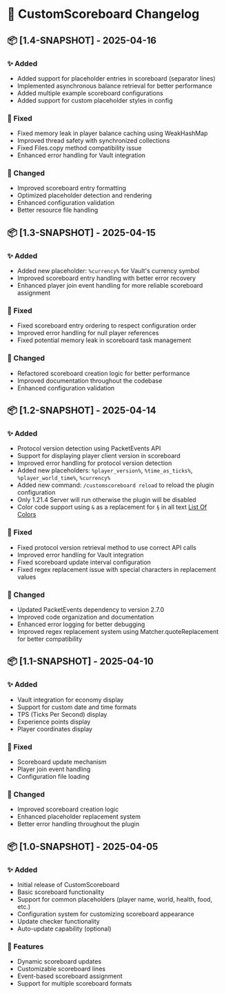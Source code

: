 # 🎯 CustomScoreboard Changelog

## 📦 [1.4-SNAPSHOT] - 2025-04-16

### ✨ Added

- Added support for placeholder entries in scoreboard (separator lines)
- Implemented asynchronous balance retrieval for better performance
- Added multiple example scoreboard configurations
- Added support for custom placeholder styles in config

### 🐛 Fixed

- Fixed memory leak in player balance caching using WeakHashMap
- Improved thread safety with synchronized collections
- Fixed Files.copy method compatibility issue
- Enhanced error handling for Vault integration

### 🔄 Changed

- Improved scoreboard entry formatting
- Optimized placeholder detection and rendering
- Enhanced configuration validation
- Better resource file handling

## 📦 [1.3-SNAPSHOT] - 2025-04-15

### ✨ Added

- Added new placeholder: `%currency%` for Vault's currency symbol
- Improved scoreboard entry handling with better error recovery
- Enhanced player join event handling for more reliable scoreboard assignment

### 🐛 Fixed

- Fixed scoreboard entry ordering to respect configuration order
- Improved error handling for null player references
- Fixed potential memory leak in scoreboard task management

### 🔄 Changed

- Refactored scoreboard creation logic for better performance
- Improved documentation throughout the codebase
- Enhanced configuration validation

## 📦 [1.2-SNAPSHOT] - 2025-04-14

### ✨ Added

- Protocol version detection using PacketEvents API
- Support for displaying player client version in scoreboard
- Improved error handling for protocol version detection
- Added new placeholders: `%player_version%`, `%time_as_ticks%`, `%player_world_time%`, `%currency%`
- Added new command: `/customscoreboard reload` to reload the plugin configuration
- Only 1.21.4 Server will run otherwise the plugin will be disabled
- Color code support using `&` as a replacement for `§` in all text [List Of Colors](https://minecraft.fandom.com/wiki/Formatting_codes)

### 🐛 Fixed

- Fixed protocol version retrieval method to use correct API calls
- Improved error handling for Vault integration
- Fixed scoreboard update interval configuration
- Fixed regex replacement issue with special characters in replacement values

### 🔄 Changed

- Updated PacketEvents dependency to version 2.7.0
- Improved code organization and documentation
- Enhanced error logging for better debugging
- Improved regex replacement system using Matcher.quoteReplacement for better compatibility

## 📦 [1.1-SNAPSHOT] - 2025-04-10

### ✨ Added

- Vault integration for economy display
- Support for custom date and time formats
- TPS (Ticks Per Second) display
- Experience points display
- Player coordinates display

### 🐛 Fixed

- Scoreboard update mechanism
- Player join event handling
- Configuration file loading

### 🔄 Changed

- Improved scoreboard creation logic
- Enhanced placeholder replacement system
- Better error handling throughout the plugin

## 📦 [1.0-SNAPSHOT] - 2025-04-05

### ✨ Added

- Initial release of CustomScoreboard
- Basic scoreboard functionality
- Support for common placeholders (player name, world, health, food, etc.)
- Configuration system for customizing scoreboard appearance
- Update checker functionality
- Auto-update capability (optional)

### 🎯 Features

- Dynamic scoreboard updates
- Customizable scoreboard lines
- Event-based scoreboard assignment
- Support for multiple scoreboard formats
